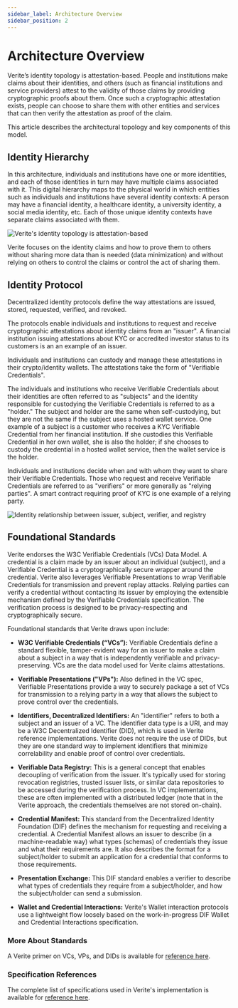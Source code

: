 ```yaml
---
sidebar_label: Architecture Overview
sidebar_position: 2
---
```


# Architecture Overview

Verite’s identity topology is attestation-based. People and institutions make claims about their identities, and others (such as financial institutions and service providers) attest to the validity of those claims by providing cryptographic proofs about them. Once such a cryptographic attestation exists, people can choose to share them with other entities and services that can then verify the attestation as proof of the claim.

This article describes the architectural topology and key components of this model.

## Identity Hierarchy

In this architecture, individuals and institutions have one or more identities, and each of those identities in turn may have multiple claims associated with it. This digital hierarchy maps to the physical world in which entities such as individuals and institutions have several identity contexts: A person may have a financial identity, a healthcare identity, a university identity, a social media identity, etc. Each of those unique identity contexts have separate claims associated with them.

![Verite's identity topology is attestation-based](/img/design-overview/topology.png)

Verite focuses on the identity claims and how to prove them to others without sharing more data than is needed (data minimization) and without relying on others to control the claims or control the act of sharing them.

## Identity Protocol

Decentralized identity protocols define the way attestations are issued, stored, requested, verified, and revoked.

The protocols enable individuals and institutions to request and receive cryptographic attestations about identity claims from an "issuer". A financial institution issuing attestations about KYC or accredited investor status to its customers is an an example of an issuer.

Individuals and institutions can custody and manage these attestations in their crypto/identity wallets. The attestations take the form of "Verifiable Credentials".

The individuals and institutions who receive Verifiable Credentials about their identities are often referred to as "subjects" and the identity responsible for custodying the Verifiable Credentials is referred to as a "holder." The subject and holder are the same when self-custodying, but they are not the same if the subject uses a hosted wallet service. One example of a subject is a customer who receives a KYC Verifiable Credential from her financial institution. If she custodies this Verifiable Credential in her own wallet, she is also the holder; if she chooses to custody the credential in a hosted wallet service, then the wallet service is the holder.

Individuals and institutions decide when and with whom they want to share their Verifiable Credentials. Those who request and receive Verifiable Credentials are referred to as "verifiers" or more generally as "relying parties". A smart contract requiring proof of KYC is one example of a relying party.

![Identity relationship between issuer, subject, verifier, and registry](/img/design-overview/roles-overview.png)

## Foundational Standards

Verite endorses the W3C Verifiable Credentials (VCs) Data Model. A credential is a claim made by an issuer about an individual (subject), and a Verifiable Credential is a cryptographically secure wrapper around the credential. Verite also leverages Verifiable Presentations to wrap Verifiable Credentials for transmission and prevent replay attacks. Relying parties can verify a credential without contacting its issuer by employing the extensible mechanism defined by the Verifiable Credentials specification. The verification process is designed to be privacy-respecting and cryptographically secure.

Foundational standards that Verite draws upon include:

- **W3C Verifiable Credentials (“VCs”):** Verifiable Credentials define a standard flexible, tamper-evident way for an issuer to make a claim about a subject in a way that is independently verifiable and privacy-preserving. VCs are the data model used for Verite claims attestations.

- **Verifiable Presentations ("VPs"):** Also defined in the VC spec, Verifiable Presentations provide a way to securely package a set of VCs for transmission to a relying party in a way that allows the subject to prove control over the credentials.

- **Identifiers, Decentralized Identifiers:** An "identifier" refers to both a subject and an issuer of a VC. The identifier data type is a URI, and may be a W3C Decentralized Identifier (DID), which is used in Verite reference implementations. Verite does not require the use of DIDs, but they are one standard way to implement identifiers that minimize correlability and enable proof of control over credentials.

- **Verifiable Data Registry:** This is a general concept that enables decoupling of verification from the issuer. It's typically used for storing revocation registries, trusted issuer lists, or similar data repositories to be accessed during the verification process. In VC implementations, these are often implemented with a distributed ledger (note that in the Verite approach, the credentials themselves are not stored on-chain).

- **Credential Manifest:** This standard from the Decentralized Identity Foundation (DIF) defines the mechanism for requesting and receiving a credential. A Credential Manifest allows an issuer to describe (in a machine-readable way) what types (schemas) of credentials they issue and what their requirements are. It also describes the format for a subject/holder to submit an application for a credential that conforms to those requirements.

- **Presentation Exchange:** This DIF standard enables a verifier to describe what types of credentials they require from a subject/holder, and how the subject/holder can send a submission.

- **Wallet and Credential Interactions:** Verite's Wallet interaction protocols use a lightweight flow loosely based on the work-in-progress DIF Wallet and Credential Interactions specification.

### More About Standards

A Verite primer on VCs, VPs, and DIDs is available for [reference here](/docs/appendix/primer).

### Specification References

The complete list of specifications used in Verite's implementation is available for [reference here](/docs/appendix/specifications-and-libraries).
